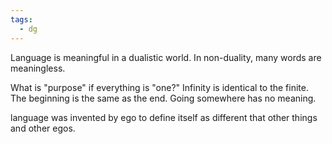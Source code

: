 ```yaml
---
tags:
  - dg
---
```

Language is meaningful in a dualistic world.
In non-duality, many words are meaningless.

What is "purpose" if everything is "one?"
Infinity is identical to the finite.
The beginning is the same as the end.
Going somewhere has no meaning. 

language was invented by ego to define itself as different that other things and other egos.

